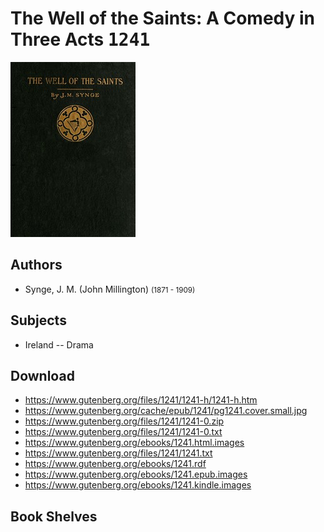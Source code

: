 # The Well of the Saints: A Comedy in Three Acts <kbd>1241</kbd>

![](./cover.medium.jpg "")

## Authors


 - Synge, J. M. (John Millington) <small>(1871 - 1909)</small>

## Subjects


 - Ireland -- Drama

## Download


 - https://www.gutenberg.org/files/1241/1241-h/1241-h.htm
 - https://www.gutenberg.org/cache/epub/1241/pg1241.cover.small.jpg
 - https://www.gutenberg.org/files/1241/1241-0.zip
 - https://www.gutenberg.org/files/1241/1241-0.txt
 - https://www.gutenberg.org/ebooks/1241.html.images
 - https://www.gutenberg.org/files/1241/1241.txt
 - https://www.gutenberg.org/ebooks/1241.rdf
 - https://www.gutenberg.org/ebooks/1241.epub.images
 - https://www.gutenberg.org/ebooks/1241.kindle.images

## Book Shelves


